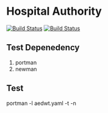 # Hospital Authority
[![Build Status](https://dev.azure.com/openapihk/Hong%20Kong%20Open%20API%20Specification/_apis/build/status%2Fopenapihk.hospital_authority?branchName=main&label=API%20is%20live&stageName=Test%20the%20API%20server%20is%20live)](https://dev.azure.com/openapihk/Hong%20Kong%20Open%20API%20Specification/_build?definitionId=2&branchName=main)
[![Build Status](https://dev.azure.com/openapihk/Hong%20Kong%20Open%20API%20Specification/_apis/build/status%2Fopenapihk.hospital_authority?branchName=main&label=Schema%20is%20valid&stageName=Validate%20schema%20from%20API%20server)](https://dev.azure.com/openapihk/Hong%20Kong%20Open%20API%20Specification/_build?definitionId=2&branchName=main)

## Test Depenedency
1. portman
2. newman

## Test
portman -l aedwt.yaml -t -n

